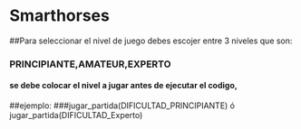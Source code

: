 # Smarthorses
##Para seleccionar el nivel de juego debes escojer entre 3 niveles que son:
### PRINCIPIANTE,AMATEUR,EXPERTO

#### se debe colocar el nivel a jugar antes de ejecutar el codigo, 
##ejemplo:
###jugar_partida(DIFICULTAD_PRINCIPIANTE) ó jugar_partida(DIFICULTAD_Experto) 
